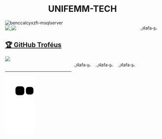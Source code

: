 <h1 align="center" style="margin-top: 0;">UNIFEMM-TECH</h1>
<img align="center" alt="benccalcyxzfi-msqlserver" src="https://komarev.com/ghpvc/?username=UNIFEMM-TECH&style=flat-square">
<div align="left">
  <a href="https://github.com/UNIFEMM-TECH">
  <img height="180em" src="https://github-readme-stats.vercel.app/api?username=UNIFEMM-TECH&show_icons=true&theme=dark&include_all_commits=true&count_private=true"/>
    <img align="right" alt="Rafa-pic" height="275" style="border-radius:50px;" src="https://c.tenor.com/xByAp-gdK6MAAAAC/lawliet.gif">
  <img src="https://github-readme-streak-stats.herokuapp.com/?user=UNIFEMM-TECH&theme=dark">
    <div align="left">



  <h2>🏆 GitHub Troféus</h2>
<img src="https://github-profile-trophy.vercel.app/?username=UNIFEMM-TECH&theme=nord&column=7" >
    </div>

<div>
<img align="right" alt="Rafa-pic" height="100" style="border-radius:50px;" src="https://cdn.discordapp.com/attachments/763562730782457936/954259343405117470/python-powered_1.gif">
<img align="right" alt="Rafa-pic" height="100" style="border-radius:50px;" src="https://mirbozorgi.com/wp-content/uploads/2020/11/skeleton-animation_300.gif">
<img align="right" alt="Rafa-pic" height="100" style="border-radius:50px;" src="https://cdn.discordapp.com/attachments/763562730782457936/954399309883912212/ezgif.com-gif-maker_1.gif">
</div>
  
  ##
  

    
  ***
![snake gif](https://github.com/UNIFEMM-TECH/UNIFEMM-TECH/blob/output/github-contribution-grid-snake.svg)

